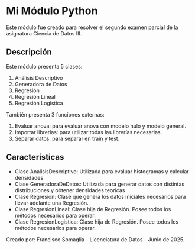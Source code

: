 # Mi Módulo Python

Este módulo fue creado para resolver el segundo examen parcial de la asignatura Ciencia de Datos III.

## Descripción

Este módulo presenta 5 clases:
1. Análisis Descriptivo
2. Generadora de Datos
3. Regresión
4. Regresión Lineal
5. Regresión Logistica

También presenta 3 funciones externas:
1. Evaluar anova: para evaluar anova con modelo nulo y modelo general.
2. Importar librerías: para utilizar todas las librerías necesarias.
3. Separar datos: para separar en train y test.

## Características

- Clase AnalisisDescriptivo: Utilizada para evaluar histogramas y calcular densidades
- Clase GeneradoraDeDatos: Utilizada para generar datos con distintas distribuciones y obtener densidades teoricas
- Clase Regresion: Clase que genera los datos iniciales necesarios para llevar adelante una Regresión.
- Clase RegresionLineal: Clase hija de Regresión. Posee todos los métodos necesarios para operar.
- Clase RegresionLogistica: Clase hija de Regresión. Posee todos los métodos necesarios para operar.

Creado por: Francisco Somaglia - Licenciatura de Datos - Junio de 2025.